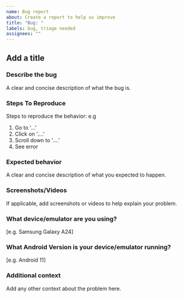 ```yaml
---
name: Bug report
about: Create a report to help us improve
title: "Bug: "
labels: bug, triage needed
assignees: ""
---
```


## Add a title

### Describe the bug

A clear and concise description of what the bug is.

### Steps To Reproduce

Steps to reproduce the behavior:
e.g

1. Go to '...'
2. Click on '....'
3. Scroll down to '....'
4. See error

### Expected behavior

A clear and concise description of what you expected to happen.

### Screenshots/Videos

If applicable, add screenshots or videos to help explain your problem.

### What device/emulator are you using?

[e.g. Samsung Galaxy A24]

### What Android Version is your device/emulator running?

[e.g. Android 11]

### Additional context

Add any other context about the problem here.
